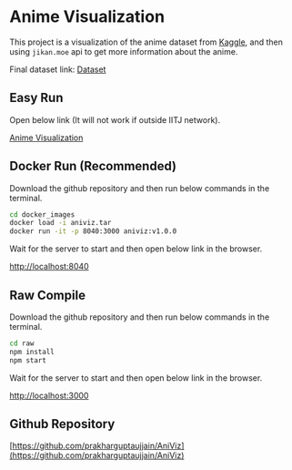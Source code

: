 # Anime Visualization

This project is a visualization of the anime dataset from [Kaggle](https://www.kaggle.com/datasets/azathoth42/myanimelist), and then using `jikan.moe` api to get more information about the anime.

Final dataset link: [Dataset](https://www.dropbox.com/scl/fi/anz5p8o1kanjzdwbzt0e7/dataset_DV.zip?rlkey=46ckx9xlp5undr65kxq3nzhrf&st=dkvban0j&dl=0)

## Easy Run

Open below link (It will not work if outside IITJ network).

[Anime Visualization](http://home.iitj.ac.in/~gupta.99/build/index.html)

## Docker Run (Recommended)

Download the github repository and then run below commands in the terminal.

```bash
cd docker_images
docker load -i aniviz.tar
docker run -it -p 8040:3000 aniviz:v1.0.0
```

Wait for the server to start and then open below link in the browser.

[http://localhost:8040](http://localhost:8040)

## Raw Compile

Download the github repository and then run below commands in the terminal.

```bash
cd raw
npm install
npm start
```

Wait for the server to start and then open below link in the browser.

[http://localhost:3000](http://localhost:3000)

## Github Repository

[https://github.com/prakharguptaujjain/AniViz](https://github.com/prakharguptaujjain/AniViz)
